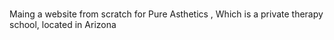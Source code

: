 # 
Maing a website from scratch for Pure Asthetics , Which is a private therapy school, located in Arizona
